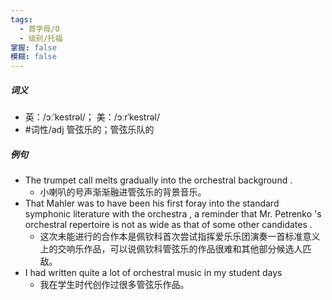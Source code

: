 ```yaml
---
tags:
  - 首字母/O
  - 级别/托福
掌握: false
模糊: false
---
```

##### 词义
- 英：/ɔːˈkestrəl/； 美：/ɔːrˈkestrəl/
- #词性/adj  管弦乐的；管弦乐队的
##### 例句
- The trumpet call melts gradually into the orchestral background .
	- 小喇叭的号声渐渐融进管弦乐的背景音乐。
- That Mahler was to have been his first foray into the standard symphonic literature with the orchestra , a reminder that Mr. Petrenko 's orchestral repertoire is not as wide as that of some other candidates .
	- 这次未能进行的合作本是佩钦科首次尝试指挥爱乐乐团演奏一首标准意义上的交响乐作品，可以说佩钦科管弦乐的作品很难和其他部分候选人匹敌。
- I had written quite a lot of orchestral music in my student days
	- 我在学生时代创作过很多管弦乐作品。
